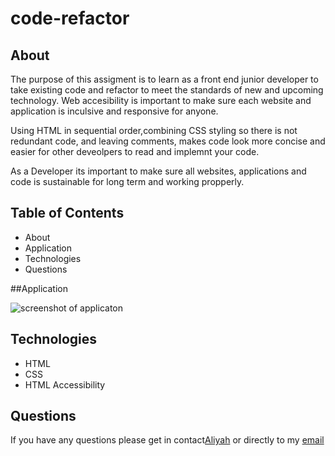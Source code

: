 # code-refactor 

## About 
The purpose of this assigment is to learn as a front end junior developer to take existing code and refactor to meet the standards of new and upcoming technology. Web accesibility is important to make sure each website and application is inculsive and responsive for anyone. 

Using HTML in sequential order,combining CSS styling so there is not redundant code, and leaving comments, makes code look more concise and easier for other deveolpers to read and implemnt your code. 

As a Developer its important to make sure all websites, applications and code is sustainable for long term and working propperly. 

## Table of Contents 
* About 
* Application 
* Technologies 
* Questions 

##Application 

![screenshot of applicaton](./urban-octo-telegram-main/Develop/assets/images/screenshot.png)

## Technologies
* HTML 
* CSS 
* HTML Accessibility 

## Questions
If you have any questions please get in contact[Aliyah](https://github.com/aliyahgutierrez) or directly to my [email](gutierrezaliyah@gmail.com)